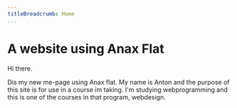 ```yaml
---
titleBreadcrumb: Home
...
```

A website using Anax Flat
===============================

Hi there.

Dis my new me-page using Anax flat. My name is Anton and the purpose of this site
is for use in a course im taking. I'm studying webprogramming and this is one of the courses in that program, webdesign.
